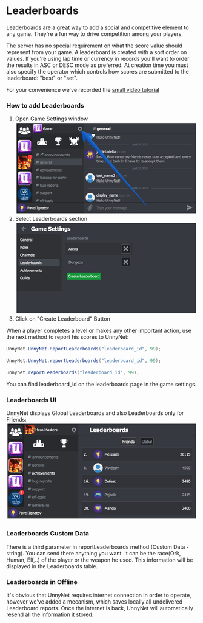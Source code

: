 # Leaderboards

Leaderboards are a great way to add a social and competitive element to any game. They're a fun way to drive competition among your players.

The server has no special requirement on what the score value should represent from your game. A leaderboard is created with a sort order on values. If you're using lap time or currency in records you'll want to order the results in ASC or DESC mode as preferred. At creation time you must also specify the operator which controls how scores are submitted to the leaderboard: "best" or "set".

For your convenience we've recorded the [small video tutorial](https://youtu.be/fvbJznVhaw0)

### How to add Leaderboards
1.  Open Game Settings window
    ![Screenshot](../img/game_settings.jpg)
2.  Select Leaderboards section
    ![Screenshot](../img/leaders.jpg)
3.  Click on "Create Leaderboard" Button
    
When a player completes a level or makes any other important action, use the next method to report his scores to UnnyNet:

```csharp fct_label="Unity"
UnnyNet.UnnyNet.ReportLeaderboards("leaderboard_id", 99);
```

```csharp fct_label="JavaScript"
UnnyNet.UnnyNet.reportLeaderboards("leaderboard_id", 99);
```

```java fct_label="Java"
unnynet.reportLeaderboards("leaderboard_id", 99);
```

You can find leaderboard_id on the leaderboards page in the game settings.

### Leaderboards UI
UnnyNet displays Global Leaderboards and also Leaderboards only for Friends:
    ![Screenshot](../img/leaders_2.jpg)
    
### Leaderboards Custom Data
There is a third parameter in reportLeaderboards method (Custom Data - string). You can send there anything you want. It can be the race(Ork, Human, Elf,..) of the player or the weapon he used. This information will be displayed in the Leaderboards table.

### Leaderboards in Offline
It's obvious that UnnyNet requires internet connection in order to operate, however we've added a mecanism, which saves locally all undelivered Leaderboard reports. Once the internet is back, UnnyNet will automatically resend all the information it stored. 
